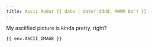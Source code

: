 ```yaml
---
title: Ascii Radar {{ date | date('dddd, MMMM Do') }}
---
```

My asciified picture is kinda pretty, right?

```
{{ env.ASCII_IMAGE }}
```

